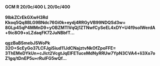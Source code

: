 #### GCM R 20/0c/400 L 20/0c/400
**9IbkZCrEkGXwH3Rd**<br/>**Kkoq5Qq8BLG9BNdc76Gi0k+eydj4RRGyVB99NDQSd3w=**<br/>**8GLp45qP4MMnD9+yOBZMTlVqQj1ZTNwfCySeEL4xDY+U4f9soIWerdA+9ic8O9+xLZdaqFK72JuNBbfT...**<br/><br/>
**qgzBaBSmebJSWoPk**<br/>**32O+ScEyGo37LCFJgiSiud11JdCNajztvNkOfZpoFFE=**<br/>**3ThEMeDYkUn+cJIct2VcgtJqElFETuceMdNyRRUw7YpN3CVA4+li3Xo7oZ1gq/tDnEP5u+rRuIFG5wQf...**